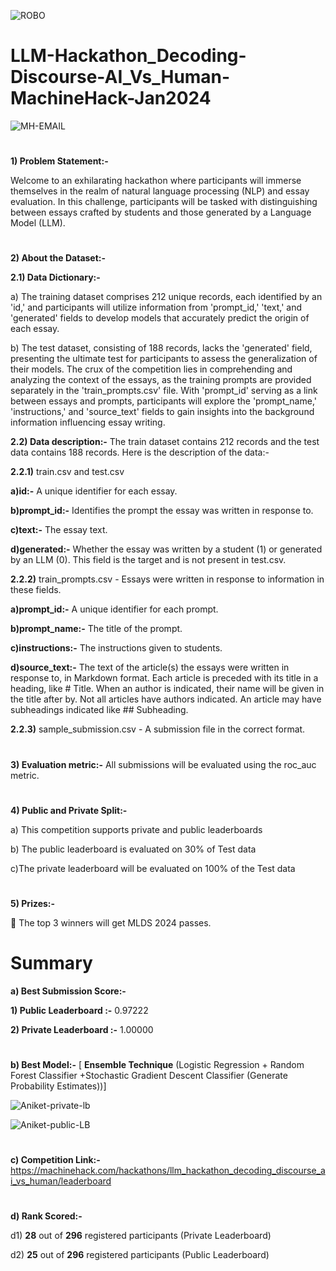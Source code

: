 ![ROBO](https://github.com/aniiketbarphe/LLM-Hackathon_Decoding-Discourse-AI_Vs_Human-MachineHack-Jan2024/assets/84449238/953ea060-27d3-4bff-a2cd-9a77f243ea1f)

# LLM-Hackathon_Decoding-Discourse-AI_Vs_Human-MachineHack-Jan2024

![MH-EMAIL](https://github.com/aniiketbarphe/LLM-Hackathon_Decoding-Discourse-AI_Vs_Human-MachineHack-Jan2024/assets/84449238/005a78a3-a776-4ea1-bb39-265208585077)

#

**1) Problem Statement:-**

Welcome to an exhilarating hackathon where participants will immerse themselves in the realm of natural language processing (NLP) and essay evaluation. In this challenge, participants will be tasked with distinguishing between essays crafted by students and those generated by a Language Model (LLM). 

#

**2) About the Dataset:-**

**2.1) Data Dictionary:-**

a) The training dataset comprises 212 unique records, each identified by an 'id,' and participants will utilize information from 'prompt_id,' 'text,' and 'generated' fields to develop models that accurately predict the origin of each essay.

b) The test dataset, consisting of 188 records, lacks the 'generated' field, presenting the ultimate test for participants to assess the generalization of their models. The crux of the competition lies in comprehending and analyzing the context of the essays, as the training prompts are provided separately in the 'train_prompts.csv' file. With 'prompt_id' serving as a link between essays and prompts, participants will explore the 'prompt_name,' 'instructions,' and 'source_text' fields to gain insights into the background information influencing essay writing.

**2.2) Data description:-** The train dataset contains 212 records and the test data contains 188 records. Here is the description of the data:-

**2.2.1)** train.csv and test.csv

**a)id:-** A unique identifier for each essay.

**b)prompt_id:-** Identifies the prompt the essay was written in response to.

**c)text:-** The essay text.

**d)generated:-** Whether the essay was written by a student (1) or generated by an LLM (0). This field is the target and is not present in test.csv.

**2.2.2)** train_prompts.csv - Essays were written in response to information in these fields.

**a)prompt_id:-** A unique identifier for each prompt.

**b)prompt_name:-** The title of the prompt.

**c)instructions:-** The instructions given to students.

**d)source_text:-** The text of the article(s) the essays were written in response to, in Markdown format. Each article is preceded with its title in a heading, like # Title. When an author is indicated, their name will be given in the title after by. Not all articles have authors indicated. An article may have subheadings indicated like ## Subheading.

**2.2.3)** sample_submission.csv - A submission file in the correct format.
#

**3) Evaluation metric:-** All submissions will be evaluated using the roc_auc metric. 
#
**4) Public and Private Split:-**

a) This competition supports private and public leaderboards

b) The public leaderboard is evaluated on 30% of Test data

c)The private leaderboard will be evaluated on 100% of the Test data
#
**5) Prizes:-**

🏅 The top 3 winners will get MLDS 2024 passes.

# Summary

**a) Best Submission Score:-**

**1) Public Leaderboard :-** 0.97222

**2) Private Leaderboard :-** 1.00000
#
**b) Best Model:-** [ **Ensemble Technique** (Logistic Regression + Random Forest Classifier +Stochastic Gradient Descent Classifier (Generate Probability Estimates))]

![Aniket-private-lb](https://github.com/aniiketbarphe/LLM-Hackathon_Decoding-Discourse-AI_Vs_Human-MachineHack-Jan2024/assets/84449238/7f6b192f-e639-4b33-a929-6b0de5c9e914)

![Aniket-public-LB](https://github.com/aniiketbarphe/LLM-Hackathon_Decoding-Discourse-AI_Vs_Human-MachineHack-Jan2024/assets/84449238/d2fbad5d-cd50-49c5-8597-45fd34fc28ad)
#
**c) Competition Link:-** https://machinehack.com/hackathons/llm_hackathon_decoding_discourse_ai_vs_human/leaderboard
#
**d) Rank Scored:-**

d1) **28** out of **296** registered participants (Private Leaderboard)

d2) **25** out of **296** registered participants (Public Leaderboard)
